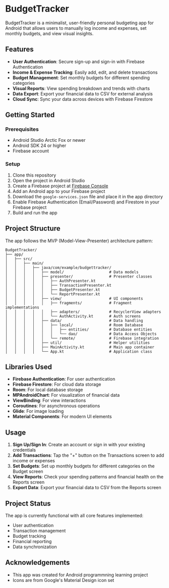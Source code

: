 # BudgetTracker

BudgetTracker is a minimalist, user-friendly personal budgeting app for Android that allows users to manually log income and expenses, set monthly budgets, and view visual insights.

## Features

- **User Authentication**: Secure sign-up and sign-in with Firebase Authentication
- **Income & Expense Tracking**: Easily add, edit, and delete transactions
- **Budget Management**: Set monthly budgets for different spending categories
- **Visual Reports**: View spending breakdown and trends with charts
- **Data Export**: Export your financial data to CSV for external analysis
- **Cloud Sync**: Sync your data across devices with Firebase Firestore

## Getting Started

### Prerequisites

- Android Studio Arctic Fox or newer
- Android SDK 24 or higher
- Firebase account

### Setup

1. Clone this repository
2. Open the project in Android Studio
3. Create a Firebase project at [Firebase Console](https://console.firebase.google.com/)
4. Add an Android app to your Firebase project
5. Download the `google-services.json` file and place it in the app directory
6. Enable Firebase Authentication (Email/Password) and Firestore in your Firebase project
7. Build and run the app

## Project Structure

The app follows the MVP (Model-View-Presenter) architecture pattern:

```
BudgetTracker/
├── app/
│   ├── src/
│   │   ├── main/
│   │   │   ├── java/com/example/budgettracker/
│   │   │   │   ├── model/                    # Data models
│   │   │   │   ├── presenter/                # Presenter classes
│   │   │   │   │   ├── AuthPresenter.kt
│   │   │   │   │   ├── TransactionPresenter.kt
│   │   │   │   │   ├── BudgetPresenter.kt
│   │   │   │   │   └── ReportPresenter.kt
│   │   │   │   ├── view/                     # UI components
│   │   │   │   │   ├── fragments/            # Fragment implementations
│   │   │   │   │   ├── adapters/             # RecyclerView adapters
│   │   │   │   │   └── AuthActivity.kt       # Auth screens
│   │   │   │   ├── data/                     # Data handling
│   │   │   │   │   ├── local/                # Room Database
│   │   │   │   │   │   ├── entities/         # Database entities
│   │   │   │   │   │   └── dao/              # Data Access Objects
│   │   │   │   │   └── remote/               # Firebase integration
│   │   │   │   ├── util/                     # Helper utilities
│   │   │   │   ├── MainActivity.kt           # Main app container
│   │   │   │   └── App.kt                    # Application class
```

## Libraries Used

- **Firebase Authentication**: For user authentication
- **Firebase Firestore**: For cloud data storage
- **Room**: For local database storage
- **MPAndroidChart**: For visualization of financial data
- **ViewBinding**: For view interactions
- **Coroutines**: For asynchronous operations
- **Glide**: For image loading
- **Material Components**: For modern UI elements

## Usage

1. **Sign Up/Sign In**: Create an account or sign in with your existing credentials
2. **Add Transactions**: Tap the "+" button on the Transactions screen to add income or expenses
3. **Set Budgets**: Set up monthly budgets for different categories on the Budget screen
4. **View Reports**: Check your spending patterns and financial health on the Reports screen
5. **Export Data**: Export your financial data to CSV from the Reports screen

## Project Status

The app is currently functional with all core features implemented:
- User authentication
- Transaction management
- Budget tracking
- Financial reporting
- Data synchronization

## Acknowledgements

- This app was created for Android programmning learning project
- Icons are from Google's Material Design icon set